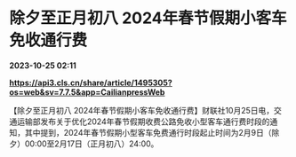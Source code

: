 # 除夕至正月初八 2024年春节假期小客车免收通行费

**2023-10-25 02:11**

**https://api3.cls.cn/share/article/1495305?os=web&sv=7.7.5&app=CailianpressWeb**

【除夕至正月初八 2024年春节假期小客车免收通行费】财联社10月25日电，交通运输部发布关于优化2024年春节假期收费公路免收小型客车通行费时段的通知，其中提到，2024年春节假期小型客车免费通行时段起止时间为2月9日（除夕）00:00至2月17日（正月初八）24:00。